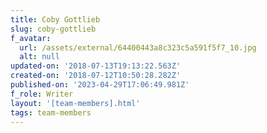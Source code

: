 ```yaml
---
title: Coby Gottlieb
slug: coby-gottlieb
f_avatar:
  url: /assets/external/64400443a8c323c5a591f5f7_10.jpg
  alt: null
updated-on: '2018-07-13T19:13:22.563Z'
created-on: '2018-07-12T10:50:28.282Z'
published-on: '2023-04-29T17:06:49.981Z'
f_role: Writer
layout: '[team-members].html'
tags: team-members
---
```



